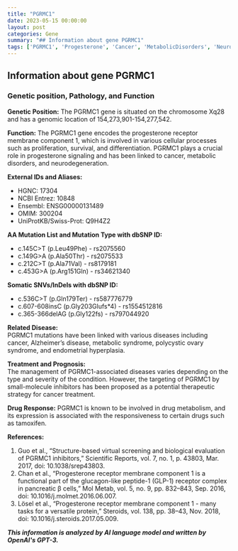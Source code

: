 ```yaml
---
title: "PGRMC1"
date: 2023-05-15 00:00:00
layout: post
categories: Gene
summary: "## Information about gene PGRMC1"
tags: ['PGRMC1', 'Progesterone', 'Cancer', 'MetabolicDisorders', 'Neurodegeneration', 'DrugResponse', 'Mutation', 'TherapeuticStrategy']
---
```


## Information about gene PGRMC1

### Genetic position, Pathology, and Function

**Genetic Position:** The PGRMC1 gene is situated on the chromosome Xq28 and has a genomic location of 154,273,901-154,277,542.

**Function:** The PGRMC1 gene encodes the progesterone receptor membrane component 1, which is involved in various cellular processes such as proliferation, survival, and differentiation. PGRMC1 plays a crucial role in progesterone signaling and has been linked to cancer, metabolic disorders, and neurodegeneration.

**External IDs and Aliases:**
- HGNC: 17304
- NCBI Entrez: 10848
- Ensembl: ENSG00000131489
- OMIM: 300204
- UniProtKB/Swiss-Prot: Q9H4Z2

**AA Mutation List and Mutation Type with dbSNP ID:**
- c.145C>T (p.Leu49Phe) - rs2075560
- c.149G>A (p.Ala50Thr) - rs2075533
- c.212C>T (p.Ala71Val) - rs8179181
- c.453G>A (p.Arg151Gln) - rs34621340

**Somatic SNVs/InDels with dbSNP ID:**
- c.536C>T (p.Gln179Ter) - rs587776779
- c.607-608insC (p.Gly203Glufs*4) - rs1554512816
- c.365-366delAG (p.Gly122fs) - rs797044920

**Related Disease:**  
PGRMC1 mutations have been linked with various diseases including cancer, Alzheimer’s disease, metabolic syndrome, polycystic ovary syndrome, and endometrial hyperplasia.

**Treatment and Prognosis:**  
The management of PGRMC1-associated diseases varies depending on the type and severity of the condition. However, the targeting of PGRMC1 by small-molecule inhibitors has been proposed as a potential therapeutic strategy for cancer treatment.

**Drug Response:**
PGRMC1 is known to be involved in drug metabolism, and its expression is associated with the responsiveness to certain drugs such as tamoxifen.

**References:**
1. Guo et al., “Structure-based virtual screening and biological evaluation of PGRMC1 inhibitors,” Scientific Reports, vol. 7, no. 1, p. 43803, Mar. 2017, doi: 10.1038/srep43803.
2. Chan et al., “Progesterone receptor membrane component 1 is a functional part of the glucagon-like peptide-1 (GLP-1) receptor complex in pancreatic β cells,” Mol Metab, vol. 5, no. 9, pp. 832–843, Sep. 2016, doi: 10.1016/j.molmet.2016.06.007.
3. Lösel et al., “Progesterone receptor membrane component 1 - many tasks for a versatile protein,” Steroids, vol. 138, pp. 38–43, Nov. 2018, doi: 10.1016/j.steroids.2017.05.009.

**_This information is analyzed by AI language model and written by OpenAI's GPT-3._**